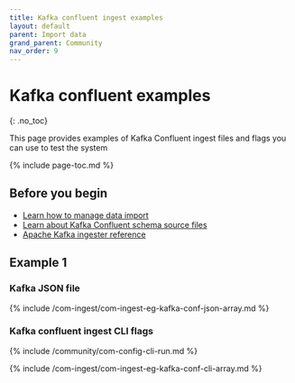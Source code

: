 ```yaml
---
title: Kafka confluent ingest examples
layout: default
parent: Import data
grand_parent: Community
nav_order: 9
---
```


# Kafka confluent examples
{: .no_toc}

This page provides examples of Kafka Confluent ingest files and flags you can use to test the system

{% include page-toc.md %}

## Before you begin

* [Learn how to manage data import](/docs/community/com-ingest/com-ingest-manage)
* [Learn about Kafka Confluent schema source files](/docs/community/com-ingest/com-ingest-source-kafka-confluent)
* [Apache Kafka ingester reference](/docs/community/com-ingest/com-ingest-flags-kafka)

## Example 1

### Kafka JSON file

{% include /com-ingest/com-ingest-eg-kafka-conf-json-array.md %}

### Kafka confluent ingest CLI flags

{% include /community/com-config-cli-run.md %}

{% include /com-ingest/com-ingest-eg-kafka-conf-cli-array.md %}

